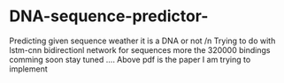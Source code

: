 # DNA-sequence-predictor-
Predicting given sequence weather it is a DNA or not /n
Trying to do with lstm-cnn bidirectionl network for sequences more the 320000 bindings 
comming soon stay tuned .... 
Above pdf is the paper I am trying to implement

